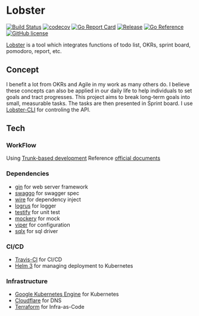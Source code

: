 # Lobster

[![Build Status](https://travis-ci.com/blackhorseya/lobster.svg?branch=main)](https://travis-ci.com/blackhorseya/lobster)
[![codecov](https://codecov.io/gh/blackhorseya/lobster/branch/main/graph/badge.svg?token=DJHL70E6ZT)](https://codecov.io/gh/blackhorseya/lobster)
[![Go Report Card](https://goreportcard.com/badge/github.com/blackhorseya/lobster)](https://goreportcard.com/report/github.com/blackhorseya/lobster)
[![Release](https://img.shields.io/github/release/blackhorseya/lobster)](https://github.com/blackhorseya/lobster/releases/latest)
[![Go Reference](https://pkg.go.dev/badge/github.com/blackhorseya/lobster)](https://pkg.go.dev/github.com/blackhorseya/lobster)
[![GitHub license](https://img.shields.io/github/license/blackhorseya/lobster)](https://github.com/blackhorseya/lobster/blob/main/LICENSE)

[Lobster](https://lobster.seancheng.space/api/docs/index.html) is a tool which integrates functions of todo list, OKRs, sprint
board, pomodoro, report, etc.

## Concept

I benefit a lot from OKRs and Agile in my work as many others do. I believe these concepts can also be applied in our daily life to help individuals to set goals and tract progresses. This project aims to break long-term goals into small, measurable tasks. The tasks are then presented in Sprint board. I use [Lobster-CLI](https://github.com/blackhorseya/lobster-cli) for controling the API.

## Tech

### WorkFlow

Using [Trunk-based development](https://blog.seancheng.space/posts/what-is-trunk-based-development)
Reference [official documents](https://cloud.google.com/solutions/devops/devops-tech-trunk-based-development)

### Dependencies

- [gin](https://github.com/gin-gonic/gin) for web server framework
- [swaggo](https://github.com/swaggo/swag) for swagger spec
- [wire](https://github.com/google/wire) for dependency inject
- [logrus](https://github.com/sirupsen/logrus) for logger
- [testify](https://github.com/stretchr/testify) for unit test
- [mockery](https://github.com/vektra/mockery) for mock
- [viper](https://github.com/spf13/viper) for configuration
- [sqlx](https://github.com/jmoiron/sqlx) for sql driver

### CI/CD

- [Travis-CI](https://travis-ci.com/blackhorseya/lobster) for CI/CD
- [Helm 3](https://helm.sh/) for managing deployment to Kubernetes

### Infrastructure

- [Google Kubernetes Engine](https://cloud.google.com/kubernetes-engine) for Kubernetes
- [Cloudflare](https://www.cloudflare.com/zh-tw/) for DNS
- [Terraform](https://www.terraform.io/) for Infra-as-Code
